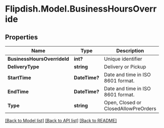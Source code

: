 # Flipdish.Model.BusinessHoursOverride
## Properties

Name | Type | Description | Notes
------------ | ------------- | ------------- | -------------
**BusinessHoursOverrideId** | **int?** | Unique identifier | [optional] 
**DeliveryType** | **string** | Delivery or Pickup | [optional] 
**StartTime** | **DateTime?** | Date and time in ISO 8601 format. | 
**EndTime** | **DateTime?** | Date and time in ISO 8601 format. | 
**Type** | **string** | Open, Closed or ClosedAllowPreOrders | [optional] 

[[Back to Model list]](../README.md#documentation-for-models) [[Back to API list]](../README.md#documentation-for-api-endpoints) [[Back to README]](../README.md)

